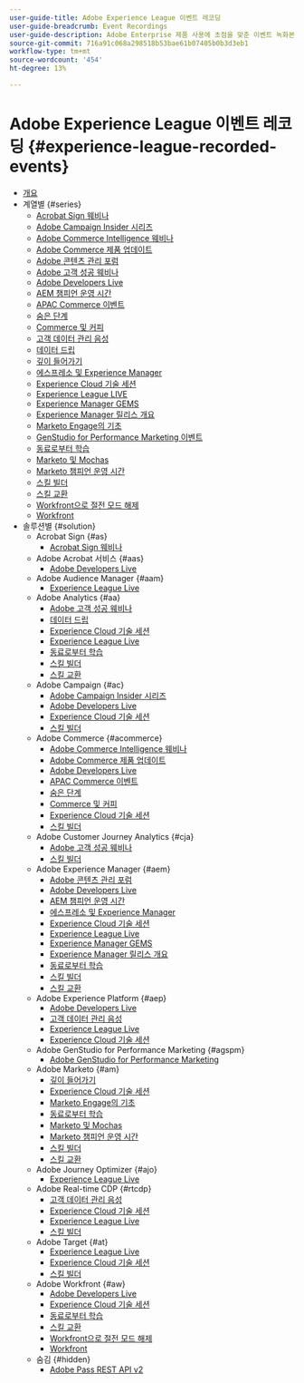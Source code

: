 ```yaml
---
user-guide-title: Adobe Experience League 이벤트 레코딩
user-guide-breadcrumb: Event Recordings
user-guide-description: Adobe Enterprise 제품 사용에 초점을 맞춘 이벤트 녹화본 컬렉션
source-git-commit: 716a91c068a298518b53bae61b07405b0b3d3eb1
workflow-type: tm+mt
source-wordcount: '454'
ht-degree: 13%

---
```



# Adobe Experience League 이벤트 레코딩 {#experience-league-recorded-events}

+ [개요](overview.md)
+ 계열별 {#series}
   + [Acrobat Sign 웨비나](https://experienceleague.adobe.com/docs/events/acrobat-sign-webinars/overview.html?lang=ko)
   + [Adobe Campaign Insider 시리즈](https://experienceleague.adobe.com/docs/events/adobe-campaign-insider-recordings/overview.html?lang=ko)
   + [Adobe Commerce Intelligence 웨비나](https://experienceleague.adobe.com/docs/events/mbi-webinars-recordings/overview.html?lang=ko)
   + [Adobe Commerce 제품 업데이트](https://experienceleague.adobe.com/docs/events/adobe-commerce-product-update-recordings/overview.html?lang=ko)
   + [Adobe 콘텐츠 관리 포럼](https://experienceleague.adobe.com/docs/events/adobe-content-management-forum-recordings/overview.html?lang=ko)
   + [Adobe 고객 성공 웨비나](https://experienceleague.adobe.com/docs/events/adobe-customer-success-webinar-recordings/overview.html?lang=ko)
   + [Adobe Developers Live](https://experienceleague.adobe.com/docs/events/adobe-developers-live-recordings/overview.html?lang=ko)
   + [AEM 챔피언 운영 시간](https://experienceleague.adobe.com/docs/events/aem-champion-office-hours/overview.html?lang=ko)
   + [APAC Commerce 이벤트](https://experienceleague.adobe.com/docs/events/apac-commerce-recordings/overview.html?lang=ko)
   + [숨은 단계](https://experienceleague.adobe.com/docs/events/behind-the-brew-recordings/overview.html?lang=ko)
   + [Commerce 및 커피](https://experienceleague.adobe.com/docs/events/commerce-and-coffee-recordings/overview.html?lang=ko)
   + [고객 데이터 관리 음성](https://experienceleague.adobe.com/docs/events/customer-data-management-voices-recordings/overview.html?lang=ko)
   + [데이터 드립](https://experienceleague.adobe.com/docs/events/data-drip-recordings/overview.html?lang=ko)
   + [깊이 들어가기](https://experienceleague.adobe.com/docs/events/deep-dives-recordings/overview.html?lang=ko)
   + [에스프레소 및 Experience Manager](https://experienceleague.adobe.com/docs/events/espressos-and-experience-manager-recordings/overview.html?lang=ko)
   + [Experience Cloud 기술 세션](https://experienceleague.adobe.com/docs/events/tech-sessions/overview.html?lang=ko)
   + [Experience League LIVE](https://experienceleague.adobe.com/docs/events/experience-league-live-recordings/overview.html?lang=ko)
   + [Experience Manager GEMS](https://experienceleague.adobe.com/docs/events/experience-manager-gems-recordings/overview.html?lang=ko)
   + [Experience Manager 릴리스 개요](https://experienceleague.adobe.com/docs/events/aemcs-release-update-recordings/overview.html?lang=ko)
   + [Marketo Engage의 기초](https://experienceleague.adobe.com/docs/events/foundations-of-marketo-engage/overview.md)
   + [GenStudio for Performance Marketing 이벤트](https://experienceleague.adobe.com/docs/events/genstudio-for-performance-marketing-events/overview.html?lang=ko)
   + [동료로부터 학습](https://experienceleague.adobe.com/docs/events/learn-from-your-peers-recordings/overview.html?lang=ko)
   + [Marketo 및 Mochas](https://experienceleague.adobe.com/docs/events/marketo-and-mochas-recordings/overview.html?lang=ko)
   + [Marketo 챔피언 운영 시간](https://experienceleague.adobe.com/docs/events/marketo-champion-office-hours/overview.html?lang=ko)
   + [스킬 빌더](https://experienceleague.adobe.com/docs/events/skill-builder-recordings/overview.html?lang=ko)
   + [스킬 교환](https://experienceleague.adobe.com/docs/events/the-skill-exchange-recordings/overview.html?lang=ko)
   + [Workfront으로 절전 모드 해제](https://experienceleague.adobe.com/docs/events/wake-up-with-workfront-recordings/overview.html?lang=ko)
   + [Workfront](https://experienceleague.adobe.com/docs/events/workfront-recordings/overview.html?lang=ko)
+ 솔루션별 {#solution}
   + Acrobat Sign {#as}
      + [Acrobat Sign 웨비나](https://experienceleague.adobe.com/docs/events/acrobat-sign-webinars/overview.html?lang=ko)
   + Adobe Acrobat 서비스 {#aas}
      + [Adobe Developers Live](https://experienceleague.adobe.com/docs/events/adobe-developers-live-recordings/overview.html?lang=ko)
   + Adobe Audience Manager {#aam}
      + [Experience League Live](https://experienceleague.adobe.com/docs/events/experience-league-live-recordings/overview.html?lang=ko)
   + Adobe Analytics {#aa}
      + [Adobe 고객 성공 웨비나](https://experienceleague.adobe.com/docs/events/adobe-customer-success-webinar-recordings/overview.html?lang=ko)
      + [데이터 드립](https://experienceleague.adobe.com/docs/events/data-drip-recordings/overview.html?lang=ko)
      + [Experience Cloud 기술 세션](https://experienceleague.adobe.com/docs/events/tech-sessions/overview.html?lang=ko)
      + [Experience League Live](https://experienceleague.adobe.com/docs/events/experience-league-live-recordings/overview.html?lang=ko)
      + [동료로부터 학습](https://experienceleague.adobe.com/docs/events/learn-from-your-peers-recordings/overview.html?lang=ko)
      + [스킬 빌더](https://experienceleague.adobe.com/docs/events/skill-builder-recordings/overview.html?lang=ko)
      + [스킬 교환](https://experienceleague.adobe.com/docs/events/the-skill-exchange-recordings/overview.html?lang=ko)
   + Adobe Campaign {#ac}
      + [Adobe Campaign Insider 시리즈](https://experienceleague.adobe.com/docs/events/adobe-campaign-insider-recordings/overview.html?lang=ko)
      + [Adobe Developers Live](https://experienceleague.adobe.com/docs/events/adobe-developers-live-recordings/overview.html?lang=ko)
      + [Experience Cloud 기술 세션](https://experienceleague.adobe.com/docs/events/tech-sessions/overview.html?lang=ko)
      + [스킬 빌더](https://experienceleague.adobe.com/docs/events/skill-builder-recordings/overview.html?lang=ko)
   + Adobe Commerce {#acommerce}
      + [Adobe Commerce Intelligence 웨비나](https://experienceleague.adobe.com/docs/events/mbi-webinars-recordings/overview.html?lang=ko)
      + [Adobe Commerce 제품 업데이트](https://experienceleague.adobe.com/docs/events/adobe-commerce-product-update-recordings/overview.html?lang=ko)
      + [Adobe Developers Live](https://experienceleague.adobe.com/docs/events/adobe-developers-live-recordings/overview.html?lang=ko)
      + [APAC Commerce 이벤트](https://experienceleague.adobe.com/docs/events/apac-commerce-recordings/overview.html?lang=ko)
      + [숨은 단계](https://experienceleague.adobe.com/docs/events/behind-the-brew-recordings/overview.html?lang=ko)
      + [Commerce 및 커피](https://experienceleague.adobe.com/docs/events/commerce-and-coffee-recordings/overview.html?lang=ko)
      + [Experience Cloud 기술 세션](https://experienceleague.adobe.com/docs/events/tech-sessions/overview.html?lang=ko)
      + [스킬 빌더](https://experienceleague.adobe.com/docs/events/skill-builder-recordings/overview.html?lang=ko)
   + Adobe Customer Journey Analytics {#cja}
      + [Adobe 고객 성공 웨비나](https://experienceleague.adobe.com/docs/events/adobe-customer-success-webinar-recordings/overview.html?lang=ko)
      + [스킬 빌더](https://experienceleague.adobe.com/docs/events/skill-builder-recordings/overview.html?lang=ko)
   + Adobe Experience Manager {#aem}
      + [Adobe 콘텐츠 관리 포럼](https://experienceleague.adobe.com/docs/events/adobe-content-management-forum-recordings/overview.html?lang=ko)
      + [Adobe Developers Live](https://experienceleague.adobe.com/docs/events/adobe-developers-live-recordings/overview.html?lang=ko)
      + [AEM 챔피언 운영 시간](https://experienceleague.adobe.com/docs/events/aem-champion-office-hours/overview.html?lang=ko)
      + [에스프레소 및 Experience Manager](https://experienceleague.adobe.com/docs/events/espressos-and-experience-manager-recordings/overview.html?lang=ko)
      + [Experience Cloud 기술 세션](https://experienceleague.adobe.com/docs/events/tech-sessions/overview.html?lang=ko)
      + [Experience League Live](https://experienceleague.adobe.com/docs/events/experience-league-live-recordings/overview.html?lang=ko)
      + [Experience Manager GEMS](https://experienceleague.adobe.com/docs/events/experience-manager-gems-recordings/overview.html?lang=ko)
      + [Experience Manager 릴리스 개요](https://experienceleague.adobe.com/docs/events/aemcs-release-update-recordings/overview.html?lang=ko)
      + [동료로부터 학습](https://experienceleague.adobe.com/docs/events/learn-from-your-peers-recordings/overview.html?lang=ko)
      + [스킬 빌더](https://experienceleague.adobe.com/docs/events/skill-builder-recordings/overview.html?lang=ko)
      + [스킬 교환](https://experienceleague.adobe.com/docs/events/the-skill-exchange-recordings/overview.html?lang=ko)
   + Adobe Experience Platform {#aep}
      + [Adobe Developers Live](https://experienceleague.adobe.com/docs/events/adobe-developers-live-recordings/overview.html?lang=ko)
      + [고객 데이터 관리 음성](https://experienceleague.adobe.com/docs/events/customer-data-management-voices-recordings/overview.html?lang=ko)
      + [Experience League Live](https://experienceleague.adobe.com/docs/events/experience-league-live-recordings/overview.html?lang=ko)
      + [Experience Cloud 기술 세션](https://experienceleague.adobe.com/docs/events/tech-sessions/overview.html?lang=ko)
   + Adobe GenStudio for Performance Marketing {#agspm}
      + [Adobe GenStudio for Performance Marketing](https://experienceleague.adobe.com/docs/events/genstudio-for-performance-marketing-events/overview.html?lang=ko)
   + Adobe Marketo {#am}
      + [깊이 들어가기](https://experienceleague.adobe.com/docs/events/deep-dives-recordings/overview.html?lang=ko)
      + [Experience Cloud 기술 세션](https://experienceleague.adobe.com/docs/events/tech-sessions/overview.html?lang=ko)
      + [Marketo Engage의 기초](https://experienceleague.adobe.com/docs/events/foundations-of-marketo-engage/overview.md)
      + [동료로부터 학습](https://experienceleague.adobe.com/docs/events/learn-from-your-peers-recordings/overview.html?lang=ko)
      + [Marketo 및 Mochas](https://experienceleague.adobe.com/docs/events/marketo-and-mochas-recordings/overview.html?lang=ko)
      + [Marketo 챔피언 운영 시간](https://experienceleague.adobe.com/docs/events/marketo-champion-office-hours/overview.html?lang=ko)
      + [스킬 빌더](https://experienceleague.adobe.com/docs/events/skill-builder-recordings/overview.html?lang=ko)
      + [스킬 교환](https://experienceleague.adobe.com/docs/events/the-skill-exchange-recordings/overview.html?lang=ko)
   + Adobe Journey Optimizer {#ajo}
      + [Experience League Live](https://experienceleague.adobe.com/docs/events/experience-league-live-recordings/overview.html?lang=ko)
   + Adobe Real-time CDP {#rtcdp}
      + [고객 데이터 관리 음성](https://experienceleague.adobe.com/docs/events/customer-data-management-voices-recordings/overview.html?lang=ko)
      + [Experience Cloud 기술 세션](https://experienceleague.adobe.com/docs/events/tech-sessions/overview.html?lang=ko)
      + [Experience League Live](https://experienceleague.adobe.com/docs/events/experience-league-live-recordings/overview.html?lang=ko)
      + [스킬 빌더](https://experienceleague.adobe.com/docs/events/skill-builder-recordings/overview.html?lang=ko)
   + Adobe Target {#at}
      + [Experience League Live](https://experienceleague.adobe.com/docs/events/experience-league-live-recordings/overview.html?lang=ko)
      + [Experience Cloud 기술 세션](https://experienceleague.adobe.com/docs/events/tech-sessions/overview.html?lang=ko)
      + [스킬 빌더](https://experienceleague.adobe.com/docs/events/skill-builder-recordings/overview.html?lang=ko)
   + Adobe Workfront {#aw}
      + [Adobe Developers Live](https://experienceleague.adobe.com/docs/events/adobe-developers-live-recordings/overview.html?lang=ko)
      + [Experience Cloud 기술 세션](https://experienceleague.adobe.com/docs/events/tech-sessions/overview.html?lang=ko)
      + [동료로부터 학습](https://experienceleague.adobe.com/docs/events/learn-from-your-peers-recordings/overview.html?lang=ko)
      + [스킬 교환](https://experienceleague.adobe.com/docs/events/the-skill-exchange-recordings/overview.html?lang=ko)
      + [Workfront으로 절전 모드 해제](https://experienceleague.adobe.com/docs/events/wake-up-with-workfront-recordings/overview.html?lang=ko)
      + [Workfront](https://experienceleague.adobe.com/docs/events/workfront-recordings/overview.html?lang=ko)
   + 숨김 {#hidden}
      + [Adobe Pass REST API v2](../single-events/adobe-pass-rest-api-v2.md)